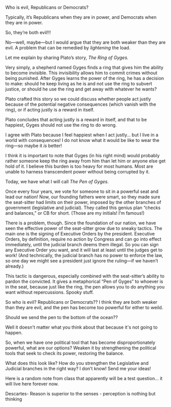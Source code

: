 Who is evil, Republicans or Democrats?

Typically, it’s Republicans when they are in power, and Democrats when they are in power.

So, they’re both evil\!\!\!

No—well, maybe—but I would argue that they are both weaker than they are evil. A problem that can be remedied by *lightening* the load.

Let me explain by sharing Plato’s story, *The Ring of Gyges.*

Very simply, a shepherd named Gyges finds a ring that gives him the ability to become invisible. This invisibility allows him to commit crimes without being punished. After Gyges learns the power of the ring, he has a decision to make: should he keep living as he is and not use the ring to subvert justice, or should he use the ring and get away with whatever he wants?

Plato crafted this story so we could discuss whether people act justly because of the potential negative consequences (which vanish with the ring), or if acting justly is a reward in itself.

Plato concludes that acting justly is a reward in itself, and that to be happiest, Gyges should not use the ring to do wrong.

I agree with Plato because I feel happiest when I act justly… but I live in a world with consequences\! I do not know what it would be like to wear the ring—so maybe it *is* better\!

I think it is important to note that Gyges (in his right mind) would probably rather someone keep the ring away from him than let him or anyone else get hold of it. I believe this burden is too heavy for most humans. Most are unable to harness transcendent power without being corrupted by it.

Today, we have what I will call *The Pen of Gyges.*

Once every four years, we vote for someone to sit in a powerful seat and lead our nation\! Now, our founding fathers were smart, so they made sure the seat-sitter had limits on their power, imposed by the other branches of government (legislative and judicial). They called this genius plan “checks and balances,” or CB for short. (Those are my initials\! I’m famous\!)

There is a problem, though. Since the foundation of our nation, we have seen the effective power of the seat-sitter grow due to sneaky tactics. The main one is the signing of Executive Orders by the president. Executive Orders, by definition, require no action by Congress and can go into effect immediately, until the judicial branch deems them illegal. So you can sign any Executive Order you want, and it will last at least until the judges get to work\! (And technically, the judicial branch has no power to enforce the law, so one day we might see a president just ignore the ruling—if we haven’t already.)

This tactic is dangerous, especially combined with the seat-sitter’s ability to pardon the convicted. It gives a metaphorical “Pen of Gyges” to whoever is in the seat, because just like the ring, the pen allows you to do anything you want without repercussions. Spooky stuff. 

So who is evil? Republicans or Democrats?? I think they are both weaker than they are evil, and the pen has become too powerful for either to weild. 

Should we send the pen to the bottom of the ocean??

Well it doesn't matter what you think about that because it's not going to happen.

So, when we have one political tool that has become disproportionately powerful, what are our options? Weaken it by strengthening the political tools that seek to check its power, restoring the balance.

What does this look like? How do you strengthen the Legislative and Judicial branches in the right way? I don’t know\! Send me your ideas\!

Here is a random note from class that apparently will be a test question... it will live here forever now.

Descartes- Reason is superior to the senses \- perception is nothing but thinking

